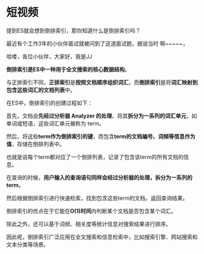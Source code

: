 # 短视频

提到ES就会想到倒排索引，那你知道什么是倒排索引吗？



最近有个工作3年的小伙伴面试就被问到了这道面试题，据说当时 啊~~~~~，



哈喽，各位小伙伴，大家好，我是JJ



**倒排索引是ES中一种用于全文搜索的核心数据结构**。



与正排索引不同，**正排索引**是**按照文档顺序组织词汇**，而**倒排索引**是将**词汇映射到包含这些词汇的文档列表**中。



在ES中，倒排索引的创建过程如下：



首先，文档会**先经过分析器 Analyzer 的处理**，将其**拆分为一系列的词汇单元**，如单词或短语，这些词汇单元被称为 term。



然后，将这些**term作为倒排索引的键**，而包含**term的文档编号、词频等信息作为值**，存储在倒排列表中。



也就是说每个term都对应了一个倒排列表，记录了包含该term的所有文档的信息。



在查询的时候，**用户输入的查询语句同样会经过分析器的处理，拆分为一系列的term**。



然后根据倒排索引进行快速检索，找到包含这些term的文档，返回查询结果。



倒排索引的优点在于它能在**O(1)时间**内判断某个文档是否包含某个词汇。



除此之外，还可以基于词频、相关度等统计信息对搜索结果进行排序。



因此呢，倒排索引广泛应用在全文搜索和信息检索中，比如搜索引擎、网站搜索和文本分类等场景。


